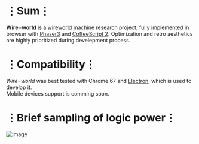 # ⋮Sum⋮
__Wire=world__ is a [wireworld](https://en.wikipedia.org/wiki/Wireworld) machine research project, fully implemented in browser with [Phaser3](https://phaser.io/phaser3) and [CoffeeScript 2](https://coffeescript.org/v2/).
Optimization and retro aesthetics are highly prioritized during develepment process.

# ⋮Compatibility⋮
_Wire=world_ was best tested with Chrome 67 and [Electron](https://electronjs.org/), which is used to develop it.  
Mobile devices support is comming soon.

# ⋮Brief sampling of logic power⋮
![image](https://user-images.githubusercontent.com/8768470/41752189-9465aa78-75ce-11e8-87fc-ca11d0195df9.png)
